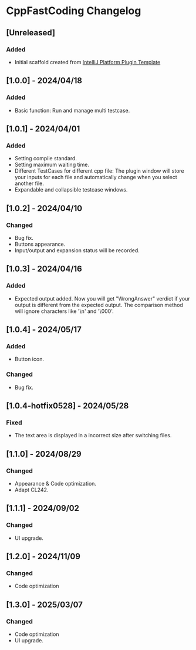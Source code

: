 <!-- Keep a Changelog guide -> https://keepachangelog.com -->

# CppFastCoding Changelog

## [Unreleased]

### Added

- Initial scaffold created
  from [IntelliJ Platform Plugin Template](https://github.com/JetBrains/intellij-platform-plugin-template)

## [1.0.0] - 2024/04/18

### Added

- Basic function: Run and manage multi testcase.

## [1.0.1] - 2024/04/01

### Added

- Setting compile standard.
- Setting maximum waiting time.
- Different TestCases for different cpp file: The plugin window will store your inputs for each file and automatically
  change when you select another file.
- Expandable and collapsible testcase windows.

## [1.0.2] - 2024/04/10

### Changed

- Bug fix.
- Buttons appearance.
- Input/output and expansion status will be recorded.

## [1.0.3] - 2024/04/16

### Added

- Expected output added. Now you will get "WrongAnswer" verdict if your output is different from the expected output.
  The comparison method will ignore characters like '\n' and '\000'.

## [1.0.4] - 2024/05/17

### Added

- Button icon.

### Changed

- Bug fix.

## [1.0.4-hotfix0528] - 2024/05/28

### Fixed

- The text area is displayed in a incorrect size after switching files.

## [1.1.0] - 2024/08/29

### Changed

- Appearance & Code optimization.
- Adapt CL242.

## [1.1.1] - 2024/09/02

### Changed

- UI upgrade.

## [1.2.0] - 2024/11/09

### Changed

- Code optimization

## [1.3.0] - 2025/03/07

### Changed

- Code optimization
- UI upgrade.